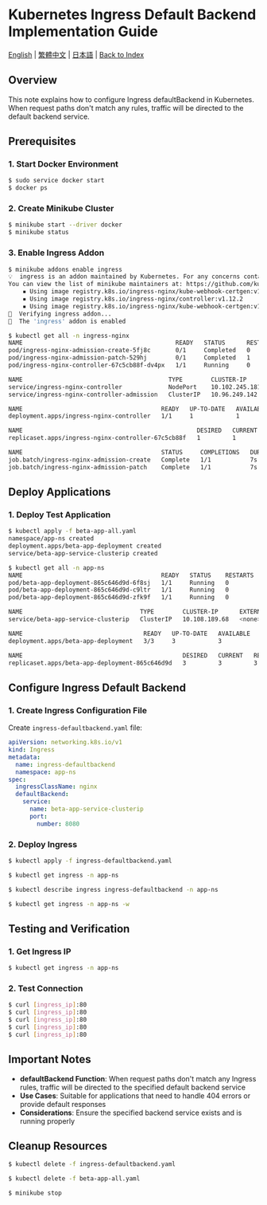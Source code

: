 # Kubernetes Ingress Default Backend Implementation Guide

[English](../en/28_k8s_ingress_default_backend.md) | [繁體中文](../zh-tw/28_k8s_ingress_default_backend.md) | [日本語](../ja/28_k8s_ingress_default_backend.md) | [Back to Index](../README.md)

## Overview
This note explains how to configure Ingress defaultBackend in Kubernetes. When request paths don't match any rules, traffic will be directed to the default backend service.

## Prerequisites

### 1. Start Docker Environment
```bash
$ sudo service docker start
$ docker ps
```

### 2. Create Minikube Cluster
```bash
$ minikube start --driver docker
$ minikube status
```

### 3. Enable Ingress Addon
```bash
$ minikube addons enable ingress
💡  ingress is an addon maintained by Kubernetes. For any concerns contact minikube on GitHub.
You can view the list of minikube maintainers at: https://github.com/kubernetes/minikube/blob/master/OWNERS
    ▪ Using image registry.k8s.io/ingress-nginx/kube-webhook-certgen:v1.5.3
    ▪ Using image registry.k8s.io/ingress-nginx/controller:v1.12.2
    ▪ Using image registry.k8s.io/ingress-nginx/kube-webhook-certgen:v1.5.3
🔎  Verifying ingress addon...
🌟  The 'ingress' addon is enabled

$ kubectl get all -n ingress-nginx
NAME                                           READY   STATUS      RESTARTS   AGE
pod/ingress-nginx-admission-create-5fj8c       0/1     Completed   0          64s
pod/ingress-nginx-admission-patch-529hj        0/1     Completed   1          64s
pod/ingress-nginx-controller-67c5cb88f-dv4px   1/1     Running     0          64s

NAME                                         TYPE        CLUSTER-IP       EXTERNAL-IP   PORT(S)                      AGE
service/ingress-nginx-controller             NodePort    10.102.245.181   <none>        80:30447/TCP,443:31545/TCP   64s
service/ingress-nginx-controller-admission   ClusterIP   10.96.249.142    <none>        443/TCP                      64s

NAME                                       READY   UP-TO-DATE   AVAILABLE   AGE
deployment.apps/ingress-nginx-controller   1/1     1            1           64s

NAME                                                 DESIRED   CURRENT   READY   AGE
replicaset.apps/ingress-nginx-controller-67c5cb88f   1         1         1       64s

NAME                                       STATUS     COMPLETIONS   DURATION   AGE
job.batch/ingress-nginx-admission-create   Complete   1/1           7s         64s
job.batch/ingress-nginx-admission-patch    Complete   1/1           7s         64s
```

## Deploy Applications

### 1. Deploy Test Application
```bash
$ kubectl apply -f beta-app-all.yaml
namespace/app-ns created
deployment.apps/beta-app-deployment created
service/beta-app-service-clusterip created

$ kubectl get all -n app-ns
NAME                                       READY   STATUS    RESTARTS   AGE
pod/beta-app-deployment-865c646d9d-6f8sj   1/1     Running   0          31s
pod/beta-app-deployment-865c646d9d-c9ltr   1/1     Running   0          31s
pod/beta-app-deployment-865c646d9d-zfk9f   1/1     Running   0          31s

NAME                                 TYPE        CLUSTER-IP      EXTERNAL-IP   PORT(S)    AGE
service/beta-app-service-clusterip   ClusterIP   10.108.189.68   <none>        8080/TCP   31s

NAME                                  READY   UP-TO-DATE   AVAILABLE   AGE
deployment.apps/beta-app-deployment   3/3     3            3           31s

NAME                                             DESIRED   CURRENT   READY   AGE
replicaset.apps/beta-app-deployment-865c646d9d   3         3         3       31s
```

## Configure Ingress Default Backend

### 1. Create Ingress Configuration File
Create `ingress-defaultbackend.yaml` file:

```yaml
apiVersion: networking.k8s.io/v1
kind: Ingress
metadata:
  name: ingress-defaultbackend
  namespace: app-ns
spec:
  ingressClassName: nginx
  defaultBackend:
    service:
      name: beta-app-service-clusterip
      port:
        number: 8080
```

### 2. Deploy Ingress
```bash
$ kubectl apply -f ingress-defaultbackend.yaml

$ kubectl get ingress -n app-ns

$ kubectl describe ingress ingress-defaultbackend -n app-ns

$ kubectl get ingress -n app-ns -w
```

## Testing and Verification

### 1. Get Ingress IP
```bash
$ kubectl get ingress -n app-ns
```

### 2. Test Connection
```bash
$ curl [ingress_ip]:80
$ curl [ingress_ip]:80
$ curl [ingress_ip]:80
$ curl [ingress_ip]:80
$ curl [ingress_ip]:80
```

## Important Notes

- **defaultBackend Function**: When request paths don't match any Ingress rules, traffic will be directed to the specified default backend service
- **Use Cases**: Suitable for applications that need to handle 404 errors or provide default responses
- **Considerations**: Ensure the specified backend service exists and is running properly

## Cleanup Resources
```bash
$ kubectl delete -f ingress-defaultbackend.yaml

$ kubectl delete -f beta-app-all.yaml

$ minikube stop
```